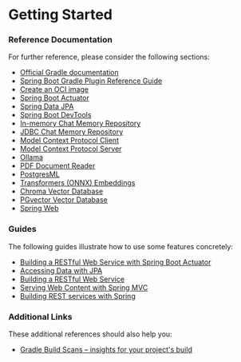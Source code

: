 # Getting Started

### Reference Documentation

For further reference, please consider the following sections:

* [Official Gradle documentation](https://docs.gradle.org)
* [Spring Boot Gradle Plugin Reference Guide](https://docs.spring.io/spring-boot/3.5.6/gradle-plugin)
* [Create an OCI image](https://docs.spring.io/spring-boot/3.5.6/gradle-plugin/packaging-oci-image.html)
* [Spring Boot Actuator](https://docs.spring.io/spring-boot/3.5.6/reference/actuator/index.html)
* [Spring Data JPA](https://docs.spring.io/spring-boot/3.5.6/reference/data/sql.html#data.sql.jpa-and-spring-data)
* [Spring Boot DevTools](https://docs.spring.io/spring-boot/3.5.6/reference/using/devtools.html)
* [In-memory Chat Memory Repository](https://docs.spring.io/spring-ai/reference/api/chat-memory.html)
* [JDBC Chat Memory Repository](https://docs.spring.io/spring-ai/reference/api/chat-memory.html)
* [Model Context Protocol Client](https://docs.spring.io/spring-ai/reference/api/mcp/mcp-client-boot-starter-docs.html)
* [Model Context Protocol Server](https://docs.spring.io/spring-ai/reference/api/mcp/mcp-server-boot-starter-docs.html)
* [Ollama](https://docs.spring.io/spring-ai/reference/api/chat/ollama-chat.html)
* [PDF Document Reader](https://docs.spring.io/spring-ai/reference/api/etl-pipeline.html#_pdf_page)
* [PostgresML](https://docs.spring.io/spring-ai/reference/api/embeddings/postgresml-embeddings.html)
* [Transformers (ONNX) Embeddings](https://docs.spring.io/spring-ai/reference/api/embeddings/onnx.html)
* [Chroma Vector Database](https://docs.spring.io/spring-ai/reference/api/vectordbs/chroma.html)
* [PGvector Vector Database](https://docs.spring.io/spring-ai/reference/api/vectordbs/pgvector.html)
* [Spring Web](https://docs.spring.io/spring-boot/3.5.6/reference/web/servlet.html)

### Guides

The following guides illustrate how to use some features concretely:

* [Building a RESTful Web Service with Spring Boot Actuator](https://spring.io/guides/gs/actuator-service/)
* [Accessing Data with JPA](https://spring.io/guides/gs/accessing-data-jpa/)
* [Building a RESTful Web Service](https://spring.io/guides/gs/rest-service/)
* [Serving Web Content with Spring MVC](https://spring.io/guides/gs/serving-web-content/)
* [Building REST services with Spring](https://spring.io/guides/tutorials/rest/)

### Additional Links

These additional references should also help you:

* [Gradle Build Scans – insights for your project's build](https://scans.gradle.com#gradle)

